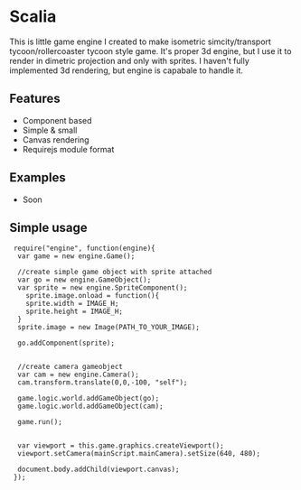 # Scalia  
This is little game engine I created to make isometric simcity/transport tycoon/rollercoaster tycoon style game.
It's proper 3d engine, but I use it to render in dimetric projection and only with sprites.
I haven't fully implemented 3d rendering, but engine is capabale to handle it.

## Features
* Component based
* Simple & small
* Canvas rendering
* Requirejs module format

## Examples
* Soon

## Simple usage

```
 require("engine", function(engine){
  var game = new engine.Game();

  //create simple game object with sprite attached
  var go = new engine.GameObject();
  var sprite = new engine.SpriteComponent();
    sprite.image.onload = function(){
    sprite.width = IMAGE_H;
    sprite.height = IMAGE_H;
  }
  sprite.image = new Image(PATH_TO_YOUR_IMAGE);

  go.addComponent(sprite);

  
  //create camera gameobject
  var cam = new engine.Camera();
  cam.transform.translate(0,0,-100, "self");
  
  game.logic.world.addGameObject(go);
  game.logic.world.addGameObject(cam);

  game.run();

        
  var viewport = this.game.graphics.createViewport();
  viewport.setCamera(mainScript.mainCamera).setSize(640, 480);
  
  document.body.addChild(viewport.canvas);
 });
```